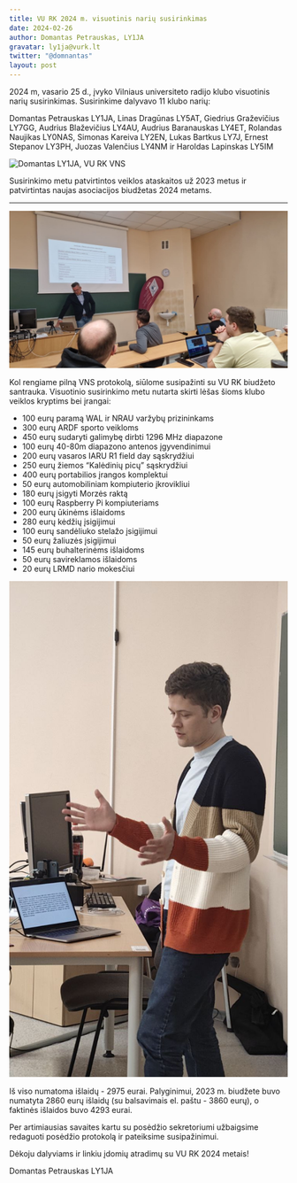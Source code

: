```yaml
---
title: VU RK 2024 m. visuotinis narių susirinkimas
date: 2024-02-26
author: Domantas Petrauskas, LY1JA
gravatar: ly1ja@vurk.lt
twitter: "@domnantas"
layout: post
---
```


2024 m, vasario 25 d., įvyko Vilniaus universiteto radijo klubo 
visuotinis narių susirinkimas. Susirinkime dalyvavo 11 klubo narių: 

Domantas Petrauskas LY1JA, Linas Dragūnas LY5AT, Giedrius Graževičius LY7GG, 
Audrius Blaževičius LY4AU, Audrius Baranauskas LY4ET, Rolandas Naujikas LY0NAS,
Simonas Kareiva LY2EN, Lukas Bartkus LY7J, Ernest Stepanov LY3PH, Juozas 
Valenčius LY4NM ir Haroldas Lapinskas LY5IM

![Domantas LY1JA, VU RK VNS](/vns-2024/vns1.jpg)

Susirinkimo metu patvirtintos veiklos ataskaitos už 2023 metus ir
patvirtintas naujas asociacijos biudžetas 2024 metams.

---

![Simonas Kareiva LY2EN, VU RK VNS](/assets/vns-2024/vns2.jpg)

Kol rengiame pilną VNS protokolą, siūlome susipažinti su VU RK biudžeto 
santrauka. Visuotinio susirinkimo metu nutarta skirti lėšas šioms klubo
veiklos kryptims bei įrangai:

*  100 eurų paramą WAL ir NRAU varžybų prizininkams
*  300 eurų ARDF sporto veikloms
*  450 eurų sudaryti galimybę dirbti 1296 MHz diapazone
*  100 eurų 40-80m diapazono antenos įgyvendinimui
*  200 eurų vasaros IARU R1 field day sąskrydžiui
*  250 eurų žiemos “Kalėdinių picų” sąskrydžiui
*  400 eurų portabilios įrangos komplektui
*  50 eurų automobiliniam kompiuterio įkrovikliui
*  180 eurų įsigyti Morzės raktą
*  100 eurų Raspberry Pi kompiuteriams
*  200 eurų ūkinėms išlaidoms
*  280 eurų kėdžių įsigijimui
*  100 eurų sandėliuko stelažo įsigijimui
*  50 eurų žaliuzės įsigijimui
*  145 eurų buhalterinėms išlaidoms
*  50 eurų savireklamos išlaidoms
*  20 eurų LRMD nario mokesčiui

![Linas LY5AT, VU RK VNS](/assets/vns-2024/vns3.jpg)

Iš viso numatoma išlaidų - 2975 eurai. Palyginimui, 2023 m. biudžete buvo 
numatyta 2860 eurų išlaidų (su balsavimais el. paštu - 3860 eurų), o faktinės 
išlaidos buvo 4293 eurai.

Per artimiausias savaites kartu su posėdžio sekretoriumi užbaigsime redaguoti
posėdžio protokolą ir pateiksime susipažinimui.

Dėkoju dalyviams ir linkiu įdomių atradimų su VU RK 2024 metais!

Domantas Petrauskas LY1JA